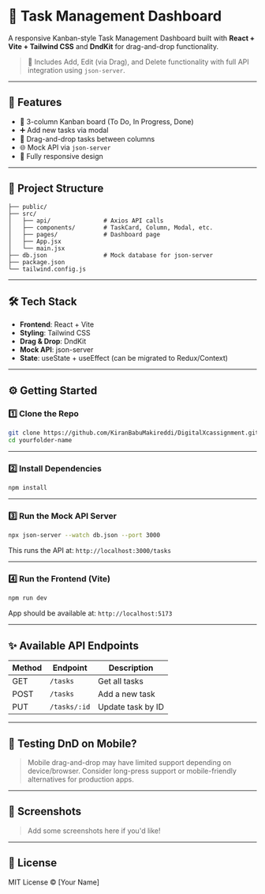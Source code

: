 # 🧩 Task Management Dashboard

A responsive Kanban-style Task Management Dashboard built with **React + Vite + Tailwind CSS** and **DndKit** for drag-and-drop functionality.

> 🔧 Includes Add, Edit (via Drag), and Delete functionality with full API integration using `json-server`.

---

## 🚀 Features

- 🧱 3-column Kanban board (To Do, In Progress, Done)
- ➕ Add new tasks via modal
- 🔀 Drag-and-drop tasks between columns
- 🌐 Mock API via `json-server`
- 📱 Fully responsive design

---

## 📁 Project Structure

```
├── public/
├── src/
│   ├── api/               # Axios API calls
│   ├── components/        # TaskCard, Column, Modal, etc.
│   ├── pages/             # Dashboard page
│   ├── App.jsx
│   └── main.jsx
├── db.json                # Mock database for json-server
├── package.json
└── tailwind.config.js
```

---

## 🛠 Tech Stack

- **Frontend**: React + Vite
- **Styling**: Tailwind CSS
- **Drag & Drop**: DndKit
- **Mock API**: json-server
- **State**: useState + useEffect (can be migrated to Redux/Context)

---

## ⚙️ Getting Started

### 1️⃣ Clone the Repo

```bash
git clone https://github.com/KiranBabuMakireddi/DigitalXcassignment.git
cd yourfolder-name
```

---

### 2️⃣ Install Dependencies

```bash
npm install
```

---

### 3️⃣ Run the Mock API Server

```bash
npx json-server --watch db.json --port 3000
```

This runs the API at: `http://localhost:3000/tasks`

---

### 4️⃣ Run the Frontend (Vite)

```bash
npm run dev
```

App should be available at: `http://localhost:5173`

---

## ✨ Available API Endpoints

| Method | Endpoint              | Description             |
|--------|-----------------------|-------------------------|
| GET    | `/tasks`              | Get all tasks           |
| POST   | `/tasks`              | Add a new task          |
| PUT    | `/tasks/:id`          | Update task by ID       | 

---

## 🧪 Testing DnD on Mobile?

> Mobile drag-and-drop may have limited support depending on device/browser. Consider long-press support or mobile-friendly alternatives for production apps.

---

## 📸 Screenshots

> Add some screenshots here if you'd like!

---

## 📄 License

MIT License © [Your Name]
